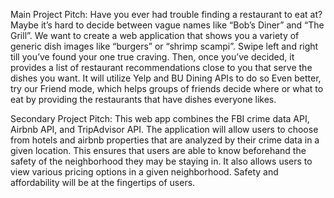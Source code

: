 Main Project Pitch:
Have you ever had trouble finding a restaurant to eat at? Maybe it’s hard to decide between vague names like “Bob’s Diner” and “The Grill”. We want to create a web application that shows you a variety of generic dish images like “burgers” or “shrimp scampi”. Swipe left and right till you’ve found your one true craving. Then, once you’ve decided, it provides a list of restaurant recommendations close to you that serve the dishes you want. It will utilize Yelp and BU Dining APIs to do so Even better, try our Friend mode, which helps groups of friends decide where or what to eat by providing the restaurants that have dishes everyone likes.

Secondary Project Pitch:
This web app combines the FBI crime data API, Airbnb API, and TripAdvisor API. The application will allow users to choose from hotels and airbnb properties that are analyzed by their crime data in a given location. This ensures that users are able to know beforehand the safety of the neighborhood they may be staying in. It also allows users to view various pricing options in a given neighborhood. Safety and affordability will be at the fingertips of users.


